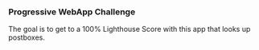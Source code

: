 ### Progressive WebApp Challenge
The goal is to get to a 100% Lighthouse Score with this app that looks up postboxes.
